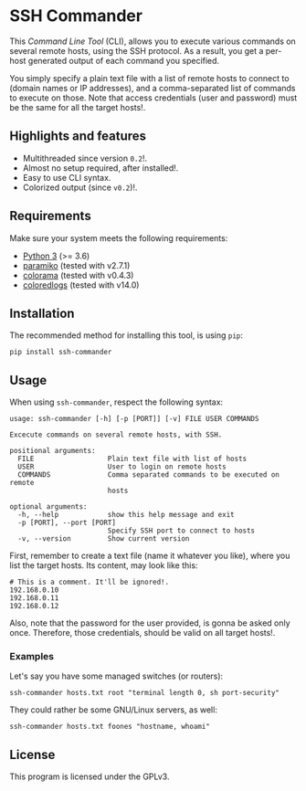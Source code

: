 # SSH Commander
This *Command Line Tool* (CLI), allows you to execute various commands on several remote hosts,
using the SSH protocol. As a result, you get a per-host generated output of each
command you specified.

You simply specify a plain text file with a list of remote hosts to connect to (domain names
or IP addresses), and a comma-separated list of commands to execute on those. Note that
access credentials (user and password) must be the same for all the target hosts!.

## Highlights and features
* Multithreaded since version `0.2`!.
* Almost no setup required, after installed!.
* Easy to use CLI syntax.
* Colorized output (since `v0.2`)!.

## Requirements
Make sure your system meets the following requirements:
* [Python 3](https://www.python.org/downloads/) (>= 3.6)
* [paramiko](https://github.com/paramiko/paramiko) (tested with v2.7.1)
* [colorama](https://github.com/tartley/colorama) (tested with v0.4.3)
* [coloredlogs](https://pypi.org/project/coloredlogs/) (tested with v14.0)

## Installation
The recommended method for installing this tool, is using `pip`:
```
pip install ssh-commander
```

## Usage
When using `ssh-commander`, respect the following syntax:
```
usage: ssh-commander [-h] [-p [PORT]] [-v] FILE USER COMMANDS

Excecute commands on several remote hosts, with SSH.

positional arguments:
  FILE                  Plain text file with list of hosts
  USER                  User to login on remote hosts
  COMMANDS              Comma separated commands to be executed on remote
                        hosts

optional arguments:
  -h, --help            show this help message and exit
  -p [PORT], --port [PORT]
                        Specify SSH port to connect to hosts
  -v, --version         Show current version
```
First, remember to create a text file (name it whatever you like), where you
list the target hosts. Its content, may look like this:
```
# This is a comment. It'll be ignored!.
192.168.0.10
192.168.0.11
192.168.0.12
```
Also, note that the password for the user provided, is gonna be asked only
once. Therefore, those credentials, should be valid on all target hosts!.

### Examples
Let's say you have some managed switches (or routers): 
```
ssh-commander hosts.txt root "terminal length 0, sh port-security"
```
They could rather be some GNU/Linux servers, as well:
```
ssh-commander hosts.txt foones "hostname, whoami"
```

## License
This program is licensed under the GPLv3.
